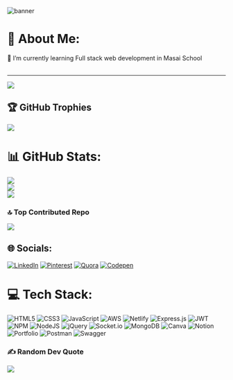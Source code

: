 <img src="https://user-images.githubusercontent.com/99876749/204871672-98eeac12-1d33-4f4a-9aa3-c0d820b6d942.gif" alt="banner">

# 💫 About Me:
🌱 I’m currently learning Full stack web development in Masai School <br><br>


---
[![](https://visitcount.itsvg.in/api?id=VishalDnyandeoPatil&icon=3&color=12)](https://visitcount.itsvg.in)
## 🏆 GitHub Trophies
![](https://github-profile-trophy.vercel.app/?username=VishalDnyandeoPatil&theme=radical&no-frame=true&no-bg=false&margin-w=4)

# 📊 GitHub Stats:
![](https://github-readme-stats.vercel.app/api?username=VishalDnyandeoPatil&theme=merko&hide_border=true&include_all_commits=true&count_private=true)<br/>
![](https://github-readme-streak-stats.herokuapp.com/?user=VishalDnyandeoPatil&theme=merko&hide_border=true)<br/>
![](https://github-readme-stats.vercel.app/api/top-langs/?username=VishalDnyandeoPatil&theme=merko&hide_border=true&include_all_commits=true&count_private=true&layout=compact)

### 🔝 Top Contributed Repo
![](https://github-contributor-stats.vercel.app/api?username=VishalDnyandeoPatil&limit=5&theme=apprentice&combine_all_yearly_contributions=true)



## 🌐 Socials:
[![LinkedIn](https://img.shields.io/badge/LinkedIn-%230077B5.svg?logo=linkedin&logoColor=white)](https://linkedin.com/in/https://www.linkedin.com/in/vishal-patil-38610022a/) [![Pinterest](https://img.shields.io/badge/Pinterest-%23E60023.svg?logo=Pinterest&logoColor=white)](https://pinterest.com/https://pin.it/mV4CVJX) [![Quora](https://img.shields.io/badge/Quora-%23B92B27.svg?logo=Quora&logoColor=white)](https://quora.com/profile/https://www.quora.com/profile/Vishal-Patil-564) [![Codepen](https://img.shields.io/badge/Codepen-000000?style=for-the-badge&logo=codepen&logoColor=white)](https://codepen.io/https://codepen.io/VishalDnyandeoPatil) 

# 💻 Tech Stack:
![HTML5](https://img.shields.io/badge/html5-%23E34F26.svg?style=for-the-badge&logo=html5&logoColor=white) ![CSS3](https://img.shields.io/badge/css3-%231572B6.svg?style=for-the-badge&logo=css3&logoColor=white) ![JavaScript](https://img.shields.io/badge/javascript-%23323330.svg?style=for-the-badge&logo=javascript&logoColor=%23F7DF1E) ![AWS](https://img.shields.io/badge/AWS-%23FF9900.svg?style=for-the-badge&logo=amazon-aws&logoColor=white) ![Netlify](https://img.shields.io/badge/netlify-%23000000.svg?style=for-the-badge&logo=netlify&logoColor=#00C7B7) ![Express.js](https://img.shields.io/badge/express.js-%23404d59.svg?style=for-the-badge&logo=express&logoColor=%2361DAFB) ![JWT](https://img.shields.io/badge/JWT-black?style=for-the-badge&logo=JSON%20web%20tokens) ![NPM](https://img.shields.io/badge/NPM-%23000000.svg?style=for-the-badge&logo=npm&logoColor=white) ![NodeJS](https://img.shields.io/badge/node.js-6DA55F?style=for-the-badge&logo=node.js&logoColor=white) ![jQuery](https://img.shields.io/badge/jquery-%230769AD.svg?style=for-the-badge&logo=jquery&logoColor=white) ![Socket.io](https://img.shields.io/badge/Socket.io-black?style=for-the-badge&logo=socket.io&badgeColor=010101) ![MongoDB](https://img.shields.io/badge/MongoDB-%234ea94b.svg?style=for-the-badge&logo=mongodb&logoColor=white) ![Canva](https://img.shields.io/badge/Canva-%2300C4CC.svg?style=for-the-badge&logo=Canva&logoColor=white) ![Notion](https://img.shields.io/badge/Notion-%23000000.svg?style=for-the-badge&logo=notion&logoColor=white) ![Portfolio](https://img.shields.io/badge/Portfolio-%23000000.svg?style=for-the-badge&logo=firefox&logoColor=#FF7139) ![Postman](https://img.shields.io/badge/Postman-FF6C37?style=for-the-badge&logo=postman&logoColor=white) ![Swagger](https://img.shields.io/badge/-Swagger-%23Clojure?style=for-the-badge&logo=swagger&logoColor=white)





### ✍️ Random Dev Quote
![](https://quotes-github-readme.vercel.app/api?type=vetical&theme=merko)





<!-- Proudly created with GPRM ( https://gprm.itsvg.in ) -->
